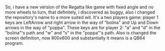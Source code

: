 So, i have a new version of the Regatta like game with fixed angle and no more wheels to turn, that definitely, i discovered as buggy, also i changed the repository's name to a more suited wit. It's a two players game: player 1 keys are LeftArrow and right arrow in the way of "bolina" and Up and Down arrows in the way of "poppa". These keys are for player 2: "a" and "d" in the "bolina"'s path and "w" and "s" in the "poppa"'s path. Also is changed the screen definition, now 800x600 and substantially it means is a QB64 program.
